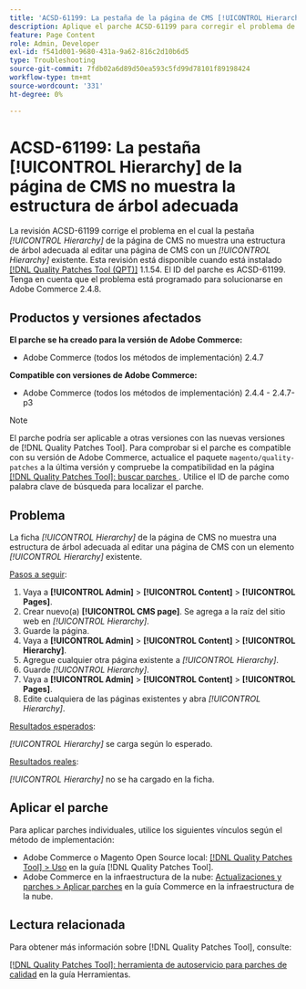 ```yaml
---
title: 'ACSD-61199: La pestaña de la página de CMS [!UICONTROL Hierarchy] no muestra la estructura de árbol adecuada'
description: Aplique el parche ACSD-61199 para corregir el problema de Adobe Commerce en el que la pestaña *[!UICONTROL Hierarchy]* de la página de CMS no muestra una estructura de árbol adecuada al editar una página de CMS con un *[!UICONTROL Hierarchy]* existente.
feature: Page Content
role: Admin, Developer
exl-id: f541d001-9680-431a-9a62-816c2d10b6d5
type: Troubleshooting
source-git-commit: 7fdb02a6d89d50ea593c5fd99d78101f89198424
workflow-type: tm+mt
source-wordcount: '331'
ht-degree: 0%

---
```


# ACSD-61199: La pestaña [!UICONTROL Hierarchy] de la página de CMS no muestra la estructura de árbol adecuada

La revisión ACSD-61199 corrige el problema en el cual la pestaña *[!UICONTROL Hierarchy]* de la página de CMS no muestra una estructura de árbol adecuada al editar una página de CMS con un *[!UICONTROL Hierarchy]* existente. Esta revisión está disponible cuando está instalado [[!DNL Quality Patches Tool (QPT)]](/help/tools/quality-patches-tool/quality-patches-tool-to-self-serve-quality-patches.md) 1.1.54. El ID del parche es ACSD-61199. Tenga en cuenta que el problema está programado para solucionarse en Adobe Commerce 2.4.8.

## Productos y versiones afectados

**El parche se ha creado para la versión de Adobe Commerce:**

* Adobe Commerce (todos los métodos de implementación) 2.4.7

**Compatible con versiones de Adobe Commerce:**

* Adobe Commerce (todos los métodos de implementación) 2.4.4 - 2.4.7-p3

>[!NOTE]
>
>El parche podría ser aplicable a otras versiones con las nuevas versiones de [!DNL Quality Patches Tool]. Para comprobar si el parche es compatible con su versión de Adobe Commerce, actualice el paquete `magento/quality-patches` a la última versión y compruebe la compatibilidad en la página [[!DNL Quality Patches Tool]: buscar parches ](https://experienceleague.adobe.com/tools/commerce-quality-patches/index.html). Utilice el ID de parche como palabra clave de búsqueda para localizar el parche.

## Problema

La ficha *[!UICONTROL Hierarchy]* de la página de CMS no muestra una estructura de árbol adecuada al editar una página de CMS con un elemento *[!UICONTROL Hierarchy]* existente.

<u>Pasos a seguir</u>:

1. Vaya a **[!UICONTROL Admin]** > **[!UICONTROL Content]** > **[!UICONTROL Pages]**.
1. Crear nuevo(a) **[!UICONTROL CMS page]**. Se agrega a la raíz del sitio web en *[!UICONTROL Hierarchy]*.
1. Guarde la página.
1. Vaya a **[!UICONTROL Admin]** > **[!UICONTROL Content]** > **[!UICONTROL Hierarchy]**.
1. Agregue cualquier otra página existente a *[!UICONTROL Hierarchy]*.
1. Guarde *[!UICONTROL Hierarchy]*.
1. Vaya a **[!UICONTROL Admin]** > **[!UICONTROL Content]** > **[!UICONTROL Pages]**.
1. Edite cualquiera de las páginas existentes y abra *[!UICONTROL Hierarchy]*.

<u>Resultados esperados</u>:

*[!UICONTROL Hierarchy]* se carga según lo esperado.

<u>Resultados reales</u>:

*[!UICONTROL Hierarchy]* no se ha cargado en la ficha.

## Aplicar el parche

Para aplicar parches individuales, utilice los siguientes vínculos según el método de implementación:

* Adobe Commerce o Magento Open Source local: [[!DNL Quality Patches Tool] > Uso](/help/tools/quality-patches-tool/usage.md) en la guía [!DNL Quality Patches Tool].
* Adobe Commerce en la infraestructura de la nube: [Actualizaciones y parches > Aplicar parches](https://experienceleague.adobe.com/docs/commerce-cloud-service/user-guide/develop/upgrade/apply-patches.html) en la guía Commerce en la infraestructura de la nube.

## Lectura relacionada

Para obtener más información sobre [!DNL Quality Patches Tool], consulte:

[[!DNL Quality Patches Tool]: herramienta de autoservicio para parches de calidad](/help/tools/quality-patches-tool/quality-patches-tool-to-self-serve-quality-patches.md) en la guía Herramientas.
